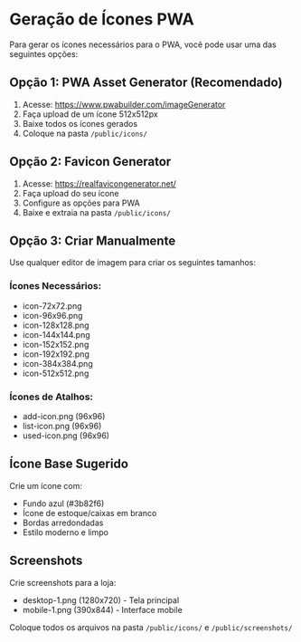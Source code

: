 # Geração de Ícones PWA

Para gerar os ícones necessários para o PWA, você pode usar uma das seguintes opções:

## Opção 1: PWA Asset Generator (Recomendado)
1. Acesse: https://www.pwabuilder.com/imageGenerator
2. Faça upload de um ícone 512x512px
3. Baixe todos os ícones gerados
4. Coloque na pasta `/public/icons/`

## Opção 2: Favicon Generator
1. Acesse: https://realfavicongenerator.net/
2. Faça upload do seu ícone
3. Configure as opções para PWA
4. Baixe e extraia na pasta `/public/icons/`

## Opção 3: Criar Manualmente
Use qualquer editor de imagem para criar os seguintes tamanhos:

### Ícones Necessários:
- icon-72x72.png
- icon-96x96.png
- icon-128x128.png
- icon-144x144.png
- icon-152x152.png
- icon-192x192.png
- icon-384x384.png
- icon-512x512.png

### Ícones de Atalhos:
- add-icon.png (96x96)
- list-icon.png (96x96)
- used-icon.png (96x96)

## Ícone Base Sugerido
Crie um ícone com:
- Fundo azul (#3b82f6)
- Ícone de estoque/caixas em branco
- Bordas arredondadas
- Estilo moderno e limpo

## Screenshots
Crie screenshots para a loja:
- desktop-1.png (1280x720) - Tela principal
- mobile-1.png (390x844) - Interface mobile

Coloque todos os arquivos na pasta `/public/icons/` e `/public/screenshots/`